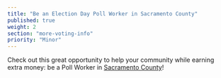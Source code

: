 ```yaml
---
title: "Be an Election Day Poll Worker in Sacramento County"
published: true
weight: 2
section: "more-voting-info"
priority: "Minor"
---
```


Check out this great opportunity to help your community while earning extra money: be a Poll Worker in [Sacramento County](http://www.elections.saccounty.net/Pages/Work-the-Election.aspx)!  
